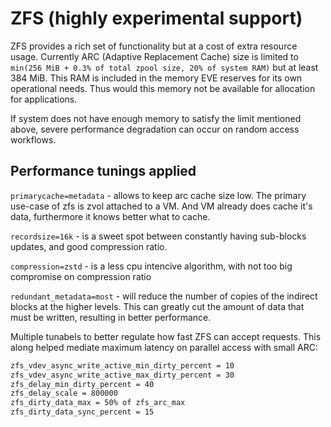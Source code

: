 # ZFS (highly experimental support)

ZFS provides a rich set of functionality but at a cost of extra
resource usage. Currently ARC (Adaptive Replacement Cache) size is
limited to `min(256 MiB + 0.3% of total zpool size, 20% of system RAM)` but at least 384
MiB. This RAM is included in the memory EVE reserves for its own operational needs.
Thus would this memory not be available for allocation for applications.

If system does not have enough memory to satisfy the limit mentioned
above, severe performance degradation can occur on random access
workflows.

## Performance tunings applied

`primarycache=metadata` - allows to keep arc cache size low. The primary
use-case of zfs is zvol attached to a VM. And VM already does cache
it's data, furthermore it knows better what to cache.

`recordsize=16k` - is a sweet spot between constantly having sub-blocks
updates, and good compression ratio.

`compression=zstd` - is a less cpu intencive algorithm, with not too big
compromise on compression ratio

`redundant_metadata=most` - will reduce the number of copies of the
indirect blocks at the higher levels. This can greatly cut the amount
of data that must be written, resulting in better performance.

Multiple tunabels to better regulate how fast ZFS can accept
requests. This along helped mediate maximum latency on parallel access
with small ARC:

```bash
zfs_vdev_async_write_active_min_dirty_percent = 10
zfs_vdev_async_write_active_max_dirty_percent = 30
zfs_delay_min_dirty_percent = 40
zfs_delay_scale = 800000
zfs_dirty_data_max = 50% of zfs_arc_max
zfs_dirty_data_sync_percent = 15
```
